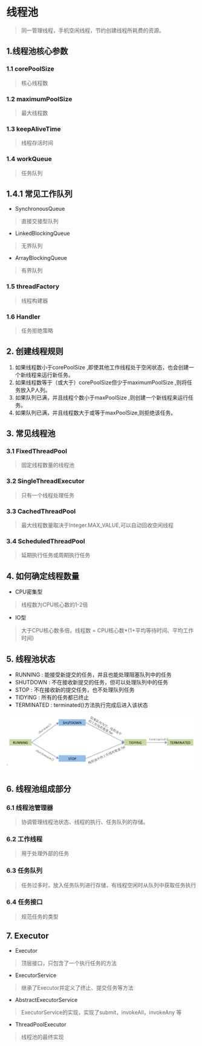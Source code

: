 # 线程池
> 同一管理线程，手机空闲线程，节约创建线程所耗费的资源。
## 1.线程池核心参数
### 1.1 corePoolSize
> 核心线程数
### 1.2 maximumPoolSize
> 最大线程数
### 1.3 keepAliveTime
> 线程存活时间
### 1.4 workQueue
> 任务队列
## 1.4.1 常见工作队列
* SynchronousQueue
> 直接交接型队列
*  LinkedBlockingQueue
> 无界队列
*  ArrayBlockingQueue
> 有界队列
### 1.5 threadFactory
> 线程构建器
### 1.6 Handler
> 任务拒绝策略
## 2. 创建线程规则
1.	如果线程数小于corePoolSize ,即使其他工作线程处于空闲状态，也会创建一个新线程来运行新任务。
2.	如果线程数等于（或大于）corePoolSize但少于maximumPoolSize ,则将任务放入P人列。
3.	如果队列已满，并且线程个数小于maxPoolSize ,则创建一个新线程来运行任务。
4.	如果队列已满，并且线程数大于或等于maxPoolSize,则拒绝该任务。
## 3. 常见线程池
### 3.1 FixedThreadPool
> 固定线程数量的线程池
### 3.2 SingleThreadExecutor
> 只有一个线程处理任务
### 3.3 CachedThreadPool
> 最大线程数量取决于Integer.MAX_VALUE,可以自动回收空闲线程
### 3.4 ScheduledThreadPool
> 延期执行任务或周期执行任务
## 4. 如何确定线程数量
* CPU密集型
> 线程数为CPU核心数的1-2倍
* IO型
> 大于CPU核心数多倍，线程数 = CPU核心数*(1+平均等待时间、平均工作时间)
## 5. 线程池状态
* RUNNING : 能接受新提交的任务，并且也能处理阻塞队列中的任务
* SHUTDOWN : 不在接收新提交的任务，但可以处理队列中的任务
* STOP : 不在接收新的提交任务，也不处理队列任务
* TIDYING : 所有的任务都已终止
* TERMINATED : terminated()方法执行完成后进入该状态

![](./线程池状态.png)
## 6. 线程池组成部分
### 6.1 线程池管理器
> 协调管理线程池状态、线程的执行、任务队列的存储。
### 6.2 工作线程
> 用于处理外部的任务
### 6.3 任务队列
> 任务过多时，放入任务队列进行存储，有线程空闲时从队列中获取任务执行
### 6.4 任务接口
> 规范任务的类型
## 7. Executor
* Executor
> 顶层接口，只包含了一个执行任务的方法
* ExecutorService
> 继承了Executor并定义了终止、提交任务等方法
* AbstractExecutorService
> ExecutorService的实现，实现了submit，invokeAll，invokeAny 等
* ThreadPoolExecutor
> 线程池的最终实现

